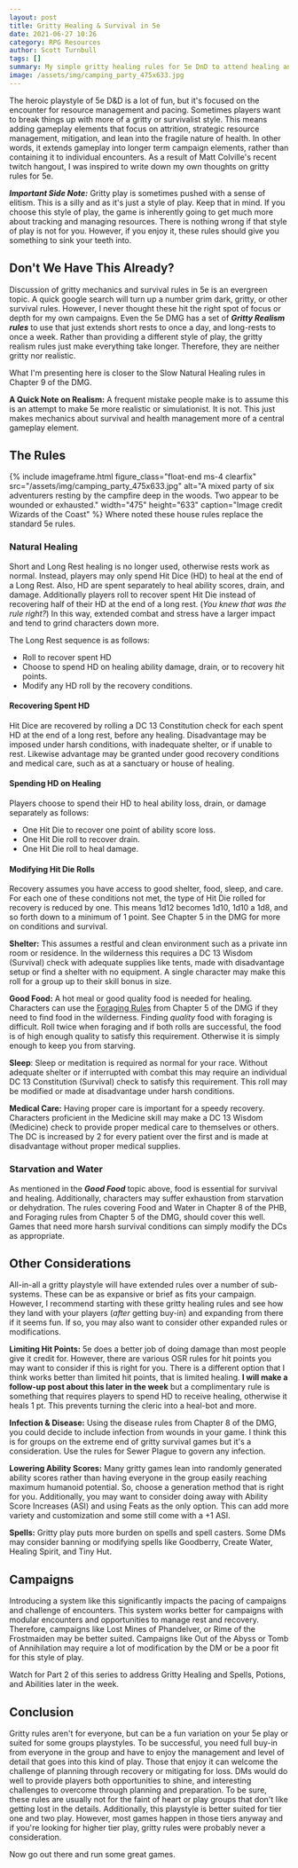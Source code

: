 ```yaml
---
layout: post
title: Gritty Healing & Survival in 5e
date: 2021-06-27 10:26
category: RPG Resources
author: Scott Turnbull
tags: []
summary: My simple gritty healing rules for 5e DnD to attend healing and add strategic gameplay.
image: /assets/img/camping_party_475x633.jpg
---
```


The heroic playstyle of 5e D&D is a lot of fun, but it's focused on the encounter for resource management and pacing. Sometimes players want to break things up with more of a gritty or survivalist style. This means adding gameplay elements that focus on attrition, strategic resource management, mitigation, and lean into the fragile nature of health. In other words, it extends gameplay into longer term campaign elements, rather than containing it to individual encounters. As a result of Matt Colville's recent twitch hangout, I was inspired to write down my own thoughts on gritty rules for 5e.

***Important Side Note:*** Gritty play is sometimes pushed with a sense of elitism. This is a silly  and as it's just a style of play. Keep that in mind. If you choose this style of play, the game is inherently going to get much more about tracking and managing resources. There is nothing wrong if that style of play is not for you. However, if you enjoy it, these rules should give you something to sink your teeth into.

## Don't We Have This Already?
Discussion of gritty mechanics and survival rules in 5e is an evergreen topic. A quick google search will turn up a number grim dark, gritty, or other survival rules. However, I never thought these hit the right spot of focus or depth for my own campaigns. Even the 5e DMG has a set of ***Gritty Realism rules*** to use that just extends short rests to once a day, and long-rests to once a week. Rather than providing a different style of play, the gritty realism rules just make everything take longer. Therefore, they are neither gritty nor realistic. 

What I'm presenting here is closer to the Slow Natural Healing rules in Chapter 9 of the DMG.

**A Quick Note on Realism:** A frequent mistake people make is to assume this is an attempt to make 5e more realistic or simulationist. It is not. This just makes mechanics about survival and health management more of a central gameplay element.

## The Rules

{% include imageframe.html
  figure_class="float-end ms-4 clearfix"
  src="/assets/img/camping_party_475x633.jpg"
  alt="A mixed party of six adventurers resting by the campfire deep in the woods.  Two appear to be wounded or exhausted."
  width="475" height="633"
  caption="Image credit Wizards of the Coast"
 %}
 Where noted these house rules replace the standard 5e rules.

### Natural Healing
Short and Long Rest healing is no longer used, otherwise rests work as normal. Instead, players may only spend Hit Dice (HD) to heal at the end of a Long Rest. Also, HD are spent separately to heal ability scores, drain, and damage. Additionally players roll to recover spent Hit Die instead of recovering half of their HD at the end of a long rest. (*You knew that was the rule right?*) In this way, extended combat and stress have a larger impact and tend to grind characters down more.

The Long Rest sequence is as follows:
* Roll to recover spent HD
* Choose to spend HD on healing ability damage, drain, or to recovery hit points.
* Modify any HD roll by the recovery conditions.

#### Recovering Spent HD
Hit Dice are recovered by rolling a DC 13 Constitution check for each spent HD at the end of a long rest, before any healing. Disadvantage may be imposed under harsh conditions, with inadequate shelter, or if unable to rest. Likewise advantage may be granted under good recovery conditions and medical care, such as at a sanctuary or house of healing.

#### Spending HD on Healing
Players choose to spend their HD to heal ability loss, drain, or damage separately as follows: 

* One Hit Die to recover one point of ability score loss. 
* One Hit Die roll to recover drain.
* One Hit Die roll to heal damage.

#### Modifying Hit Die Rolls
Recovery assumes you have access to good shelter, food, sleep, and care. For each one of these conditions not met, the type of Hit Die rolled for recovery is reduced by one. This means 1d12 becomes 1d10, 1d10 a 1d8, and so forth down to a minimum of 1 point. See Chapter 5 in the DMG for more on conditions and survival.

**Shelter:** This assumes a restful and clean environment such as a private inn room or residence. In the wilderness this requires a DC 13 Wisdom (Survival) check with adequate supplies like tents, made with disadvantage setup or find a shelter with no equipment. A single character may make this roll for a group up to their skill bonus in size.

**Good Food:** A hot meal or good quality food is needed for healing. Characters can use the [Foraging Rules](https://www.dndbeyond.com/sources/dmg/adventure-environments#Foraging) from Chapter 5 of the DMG if they need to find food in the wilderness. Finding *quality* food with foraging is difficult.  Roll twice when foraging and if both rolls are successful, the food is of high enough quality to satisfy this requirement.  Otherwise it is simply enough to keep you from starving.

**Sleep**: Sleep or meditation is required as normal for your race. Without adequate shelter or if interrupted with combat this may require an individual DC 13 Constitution (Survival) check to satisfy this requirement. This roll may be modified or made at disadvantage under harsh conditions.

**Medical Care:** Having proper care is important for a speedy recovery. Characters proficient in the Medicine skill may make a DC 13 Wisdom (Medicine) check to provide proper medical care to themselves or others. The DC is increased by 2 for every patient over the first and is made at disadvantage without proper medical supplies. 

### Starvation and Water

As mentioned in the ***Good Food*** topic above, food is essential for survival and healing. Additionally, characters may suffer exhaustion from starvation or dehydration. The rules covering Food and Water in Chapter 8 of the PHB, and Foraging rules from Chapter 5 of the DMG, should cover this well.  Games that need more harsh survival conditions can simply modify the DCs as appropriate.

## Other Considerations

All-in-all a gritty playstyle will have extended rules over a number of sub-systems. These can be as expansive or brief as fits your campaign. However, I recommend starting with these gritty healing rules and see how they land with your players (*after* getting buy-in) and expanding from there if it seems fun. If so, you may also want to consider other expanded rules or modifications.

**Limiting Hit Points:** 5e does a better job of doing damage than most people give it credit for. However, there are various OSR rules for hit points you may want to consider if this is right for you. There is a different option that I think works better than limited hit points, that is limited healing.  **I will make a follow-up post about this later in the week** but a complimentary rule is something that requires players to spend HD to receive healing, otherwise it heals 1 pt. This prevents turning the cleric into a heal-bot and more.

**Infection & Disease:** Using the disease rules from Chapter 8 of the DMG, you could decide to include infection from wounds in your game. I think this is for groups on the extreme end of gritty survival games but it's a consideration. Use the rules for Sewer Plague to govern any infection.

**Lowering Ability Scores:** Many gritty games lean into randomly generated ability scores rather than having everyone in the group easily reaching maximum humanoid potential. So, choose a generation method that is right for you. Additionally, you may want to consider doing away with Ability Score Increases (ASI) and using Feats as the only option. This can add more variety and customization and some still come with a +1 ASI.

**Spells:** Gritty play puts more burden on spells and spell casters. Some DMs may consider banning or modifying spells like Goodberry, Create Water, Healing Spirit, and Tiny Hut.

## Campaigns
Introducing a system like this significantly impacts the pacing of campaigns and challenge of encounters. This system works better for campaigns with modular encounters and opportunities to manage rest and recovery. Therefore, campaigns like Lost Mines of Phandelver, or Rime of the Frostmaiden may be better suited. Campaigns like Out of the Abyss or Tomb of Annihilation may require a lot of modification by the DM or be a poor fit for this style of play.

<div class="alert alert-warning">
<i class="fas fa-exclamation-circle"></i> Watch for Part 2 of this series to address Gritty Healing and Spells, Potions, and Abilities later in the week.
</div>

## Conclusion
Gritty rules aren't for everyone, but can be a fun variation on your 5e play or suited for some groups playstyles. To be successful, you need full buy-in from everyone in the group and have to enjoy the management and level of detail that goes into this kind of play. Those that enjoy it can welcome the challenge of planning through recovery or mitigating for loss. DMs would do well to provide players both opportunities to shine, and interesting challenges to overcome through planning and preparation. To be sure, these rules are usually not for the faint of heart or play groups that don't like getting lost in the details.  Additionally, this playstyle is better suited for tier one and two play. However, most games happen in those tiers anyway and if you're looking for higher tier play, gritty rules were probably never a consideration.

Now go out there and run some great games.
